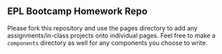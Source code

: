 ## EPL Bootcamp Homework Repo

Please fork this repository and use the pages directory to add any assignments/in-class projects onto individual pages. Feel free to make a `components` directory as well for any components you choose to write.
